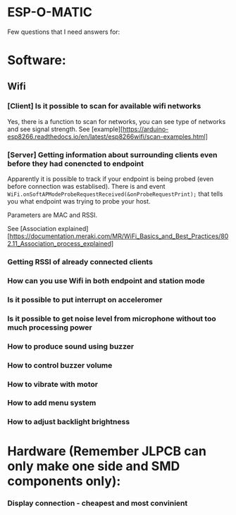 # ESP-O-MATIC


Few questions that I need answers for:

# Software:

## Wifi

### [Client] Is it possible to scan for available wifi networks
Yes, there is a function to scan for networks, you can see type of networks and see signal strength. See [example][https://arduino-esp8266.readthedocs.io/en/latest/esp8266wifi/scan-examples.html]

### [Server] Getting information about surrounding clients even before they had conencted to endpoint
Apparently it is possible to track if your endpoint is being probed (even before connection was establised).
There is and event `WiFi.onSoftAPModeProbeRequestReceived(&onProbeRequestPrint);` that tells you what endpoint was trying to probe your host. 

Parameters are MAC and RSSI.

See [Association explained][https://documentation.meraki.com/MR/WiFi_Basics_and_Best_Practices/802.11_Association_process_explained]


### Getting RSSI of already connected clients


### How can you use Wifi in both endpoint and station mode

### Is it possible to put interrupt on acceleromer

### Is it possible to get noise level from microphone without too much processing power

### How to produce sound using buzzer

### How to control buzzer volume

### How to vibrate with motor

### How to add menu system

### How to adjust backlight brightness 




# Hardware (Remember JLPCB can only make one side and SMD components only):

### Display connection - cheapest and most convinient

